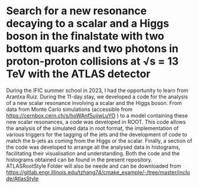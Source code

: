 #  Search for a new resonance decaying to a scalar and a Higgs boson in the finalstate with two bottom quarks and two photons in proton-proton collisions at √s = 13 TeV with the ATLAS detector

During the IFIC summer school in 2023, I had the opportunity to learn from Arantxa Ruiz. During the 11-day stay, we developed a code for the analysis of a new scalar resonance involving a scalar and the Higgs boson. From data from Monte Carlo simulations (accessible from https://cernbox.cern.ch/s/hoWAnf5ujiwLuYO ) to a model containing these new scalar resonances, a code was developed in ROOT. This code allows the analysis of the simulated data in root format, the implementation of various triggers for the tagging of the jets and the development of code to match the b-jets as coming from the Higgs or the scalar. Finally, a section of the code was developed to arrange all the analysed data in histograms, facilitating their visualisation and understanding. Both the code and the histograms obtained can be found in the present repository. ATLASRootStyle Folder will also be neede and can be downloaded from https://gitlab.engr.illinois.edu/tzhang74/cmake_example/-/tree/master/include/AtlasStyle
